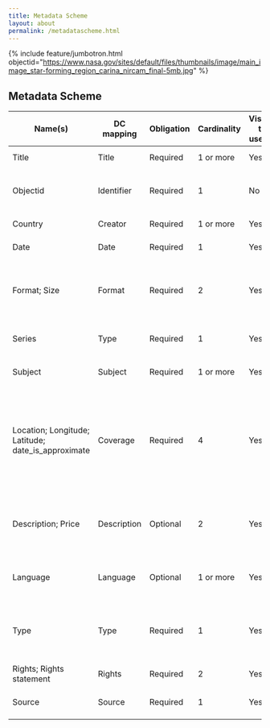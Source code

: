 ```yaml
---
title: Metadata Scheme
layout: about
permalink: /metadatascheme.html
---
```


{% include feature/jumbotron.html objectid="https://www.nasa.gov/sites/default/files/thumbnails/image/main_image_star-forming_region_carina_nircam_final-5mb.jpg" %}

## Metadata Scheme

| Name(s) | DC mapping |	Obligation |	Cardinality |	Visible to users? |	Description |
|--|--|--|--|--|--|
| Title |	Title |	Required	| 1 or more |	Yes |	Title of the work |
| Objectid |	Identifier |	Required |	1 | 	No |	Unique identifier of the resource |
| Country |	Creator	| Required |	1 or more |	Yes |	Creator of the work |
| Date |	Date |	Required |	1 |	Yes |	Date of publication |
| Format; Size |	Format |	Required |	2	| Yes |	Describes file format; gives dimensions of stamps in mm. |
| Series |	Type |	Required |	1	| Yes |	Series stamp belongs to |
| Subject |	Subject |	Required |	1 or more	| Yes |	Subject Stamp deals with |
| Location; Longitude; Latitude; date_is_approximate |	Coverage |	Required |	4 |	Yes	| Country that issued the stamp; longitude; latitude; approximate date (if actual date is not known) |
| Description; Price	| Description |	Optional |	2	| Yes |	A description of the stamp; its original price |
| Language |	Language |	Optional	| 1 or more |	Yes	| The language(s) on the stamp |
| Type |	Type |	Required	| 1 |	Yes |	The nature or genre of the resource e.g. still image |
| Rights; Rights statement |	Rights	| Required |	2	 | Yes |	Rights statement |
| Source |	Source |	Required |	1	| Yes |	Where the item is derived |
 
